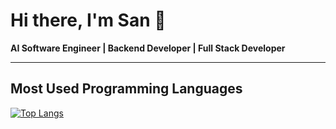 # Hi there, I'm San 🦉

**AI Software Engineer | Backend Developer | Full Stack Developer**

---

## Most Used Programming Languages

[![Top Langs](https://github-readme-stats.vercel.app/api/top-langs/?username=your-github-username&layout=compact)](https://github.com/anuraghazra/github-readme-stats)

